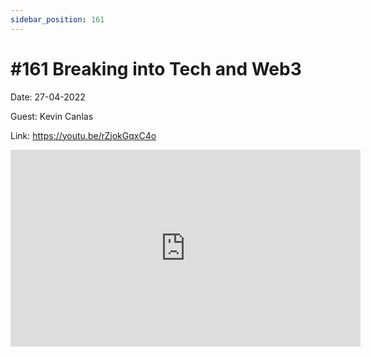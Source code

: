 ```yaml
---
sidebar_position: 161
---
```


# #161 Breaking into Tech and Web3

Date: 27-04-2022

Guest: Kevin Canlas

Link: https://youtu.be/rZjokGqxC4o

<iframe width="560" height="315" src="https://www.youtube.com/embed/rZjokGqxC4o" title="YouTube video player" frameborder="0" allow="accelerometer; autoplay; clipboard-write; encrypted-media; gyroscope; picture-in-picture; web-share" allowfullscreen></iframe>